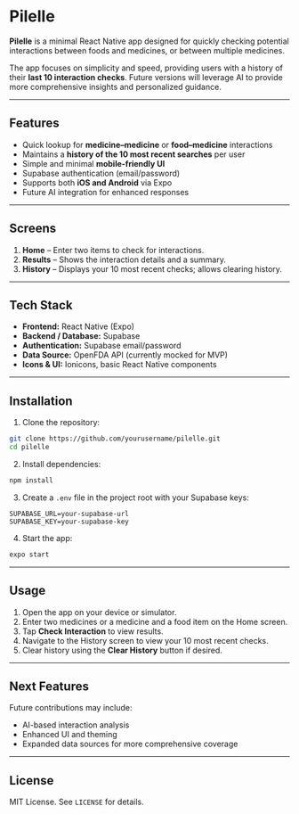 # Pilelle

**Pilelle** is a minimal React Native app designed for quickly checking potential interactions between foods and medicines, or between multiple medicines.  

The app focuses on simplicity and speed, providing users with a history of their **last 10 interaction checks**. Future versions will leverage AI to provide more comprehensive insights and personalized guidance.

---

## Features

- Quick lookup for **medicine–medicine** or **food–medicine** interactions  
- Maintains a **history of the 10 most recent searches** per user  
- Simple and minimal **mobile-friendly UI**  
- Supabase authentication (email/password)  
- Supports both **iOS and Android** via Expo  
- Future AI integration for enhanced responses  

---

## Screens

1. **Home** – Enter two items to check for interactions.  
2. **Results** – Shows the interaction details and a summary.  
3. **History** – Displays your 10 most recent checks; allows clearing history.  

---

## Tech Stack

- **Frontend:** React Native (Expo)  
- **Backend / Database:** Supabase  
- **Authentication:** Supabase email/password  
- **Data Source:** OpenFDA API (currently mocked for MVP)  
- **Icons & UI:** Ionicons, basic React Native components  

---

## Installation

1. Clone the repository:

```bash
git clone https://github.com/yourusername/pilelle.git
cd pilelle
```

2. Install dependencies:

```bash
npm install
```

3. Create a `.env` file in the project root with your Supabase keys:

```
SUPABASE_URL=your-supabase-url
SUPABASE_KEY=your-supabase-key
```

4. Start the app:

```bash
expo start
```

---

## Usage

1. Open the app on your device or simulator.  
2. Enter two medicines or a medicine and a food item on the Home screen.  
3. Tap **Check Interaction** to view results.  
4. Navigate to the History screen to view your 10 most recent checks.  
5. Clear history using the **Clear History** button if desired.  

---

## Next Features

Future contributions may include:

- AI-based interaction analysis  
- Enhanced UI and theming  
- Expanded data sources for more comprehensive coverage  

---

## License

MIT License. See `LICENSE` for details.